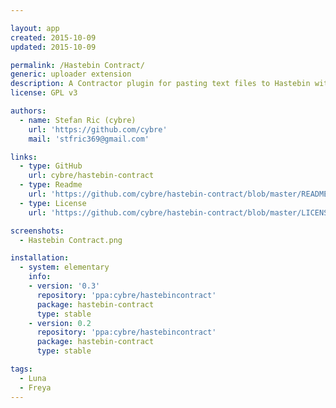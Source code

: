 ```yaml
---

layout: app
created: 2015-10-09
updated: 2015-10-09

permalink: /Hastebin Contract/
generic: uploader extension
description: A Contractor plugin for pasting text files to Hastebin with a single click.
license: GPL v3

authors:
  - name: Stefan Ric (cybre)
    url: 'https://github.com/cybre'
    mail: 'stfric369@gmail.com'

links:
  - type: GitHub
    url: cybre/hastebin-contract
  - type: Readme
    url: 'https://github.com/cybre/hastebin-contract/blob/master/README.md'
  - type: License
    url: 'https://github.com/cybre/hastebin-contract/blob/master/LICENSE'

screenshots:
  - Hastebin Contract.png

installation:
  - system: elementary
    info:
    - version: '0.3'
      repository: 'ppa:cybre/hastebincontract'
      package: hastebin-contract
      type: stable
    - version: 0.2
      repository: 'ppa:cybre/hastebincontract'
      package: hastebin-contract
      type: stable

tags:
  - Luna
  - Freya
---
```

